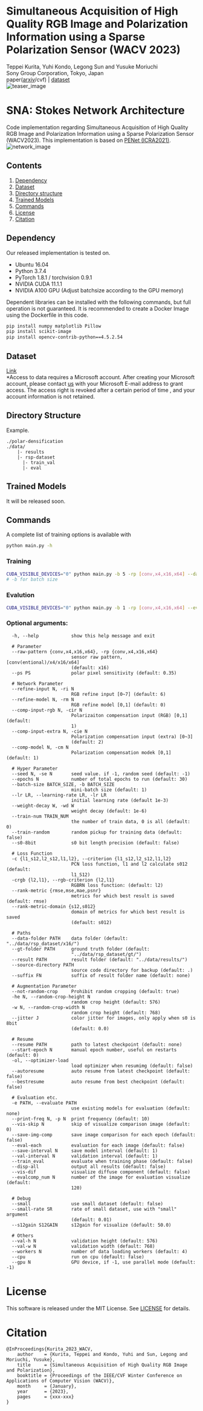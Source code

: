 # Simultaneous Acquisition of High Quality RGB Image and Polarization Information using a Sparse Polarization Sensor (WACV 2023)
Teppei Kurita, Yuhi Kondo, Legong Sun and Yusuke Moriuchi\
Sony Group Corporation, Tokyo, Japan\
paper([arxiv](https://arxiv.org/abs/2209.13106)/cvf) | [dataset](#dataset)\
![teaser_image](images/teaser.jpg)

# SNA: Stokes Network Architecture
Code implementation regarding Simultaneous Acquisition of High Quality RGB Image and Polarization
Information using a Sparse Polarization Sensor (WACV2023).
This implementation is based on [PENet (ICRA2021)](https://github.com/JUGGHM/PENet_ICRA2021).
![network_image](images/network.jpg)


## Contents
1. [Dependency](#dependency)
0. [Dataset](#dataset)
0. [Directory structure](#directory-structure)
0. [Trained Models](#trained-models)
0. [Commands](#commands)
0. [License](#license)
0. [Citation](#citation)


## Dependency
Our released implementation is tested on.
+ Ubuntu 16.04
+ Python 3.7.4
+ PyTorch 1.8.1 / torchvision 0.9.1
+ NVIDIA CUDA 11.1.1
+ NVIDIA A100 GPU (Adjust batchsize according to the GPU memory)

Dependent libraries can be installed with the following commands, but full operation is not guaranteed.
It is recommended to create a Docker Image using the Dockerfile in this code.

```bash
pip install numpy matplotlib Pillow
pip install scikit-image
pip install opencv-contrib-python==4.5.2.54
```

## Dataset
[Link](https://sonyjpn.sharepoint.com/sites/S168-RSPDataset)\
*Access to data requires a Microsoft account. After creating your Microsoft account, please contact [us](mailto:Teppei.Kurita@sony.com;Yuhi.Kondo@sony.com) with your Microsoft E-mail address to grant access. The access right is revoked after a certain period of time , and your account information is not retained.

## Directory Structure
Example.
```
./polar-densification
./data/
    |- results
    |- rsp-dataset
      |- train_val
      |- eval
```

## Trained Models
It will be released soon.

## Commands
A complete list of training options is available with
```bash
python main.py -h
```
### Training
```bash
CUDA_VISIBLE_DEVICES="0" python main.py -b 5 -rp [conv,x4,x16,x64] --data-folder [data-folder-path] --gt-folder [gt-folder-path] --result [result-folder-path]
# -b for batch size
```

### Evalution
```bash
CUDA_VISIBLE_DEVICES="0" python main.py -b 1 -rp [conv,x4,x16,x64] --evaluate [checkpoint-path] --data-folder [data-folder-path] --gt-folder [gt-folder-path] --result [result-folder-path]
```

### Optional arguments:
```
  -h, --help            show this help message and exit

  # Parameter
  --raw-pattern {conv,x4,x16,x64}, -rp {conv,x4,x16,x64}
                        sensor raw pattern, [conv(entional)/x4/x16/x64]
                        (default: x16)
  --ps PS               polar pixel sensitivity (default: 0.35)

  # Network Parameter
  --refine-input N, -ri N
                        RGB refine input [0~7] (default: 6)
  --refine-model N, -rm N
                        RGB refine model [0,1] (default: 0)
  --comp-input-rgb N, -cir N
                        Polarizaiton compensation input (RGB) [0,1] (default:
                        1)
  --comp-input-extra N, -cie N
                        Polarization compensation input (extra) [0~3]
                        (default: 2)
  --comp-model N, -cm N
                        Polarization compensation modek [0,1] (default: 1)

  # Hyper Parameter
  --seed N, -se N       seed value. if -1, random seed (default: -1)
  --epochs N            number of total epochs to run (default: 30)
  --batch-size BATCH_SIZE, -b BATCH_SIZE
                        mini-batch size (default: 1)
  --lr LR, --learning-rate LR, -lr LR
                        initial learning rate (default 1e-3)
  --weight-decay W, -wd W
                        weight decay (default: 1e-6)
  --train-num TRAIN_NUM
                        the number of train data, 0 is all (default: 0)
  --train-random        random pickup for training data (default: false)
  --s0-8bit             s0 bit length precision (default: false)

  # Loss Function
  -c {l1_s12,l2_s12,l1,l2}, --criterion {l1_s12,l2_s12,l1,l2}
                        PCN loss function, l1 and l2 calculate s012 (default:
                        l1_S12)
  -crgb {l2,l1}, --rgb-criterion {l2,l1}
                        RGBRN loss function: (default: l2)
  --rank-metric {rmse,mse,mae,psnr}
                        metrics for which best result is saved (default: rmse)
  --rank-metric-domain {s12,s012}
                        domain of metrics for which best result is saved
                        (default: s012)

  # Paths
  --data-folder PATH    data folder (default: "../data/rsp_dataset/x16/")
  --gt-folder PATH      ground truth folder (default:
                        "../data/rsp_dataset/gt/")
  --result PATH         result folder (default: "../data/results/")
  --source-directory PATH
                        source code directory for backup (default: .)
  --suffix FN           suffix of result folder name (default: none)

  # Augmentation Parameter
  --not-random-crop     Prohibit random cropping (default: true)
  -he N, --random-crop-height N
                        random crop height (default: 576)
  -w N, --random-crop-width N
                        random crop height (default: 768)
  --jitter J            color jitter for images, only apply when s0 is 8bit
                        (default: 0.0)

  # Resume
  --resume PATH         path to latest checkpoint (default: none)
  --start-epoch N       manual epoch number, useful on restarts (default: 0)
  -ol, --optimizer-load
                        load optimizer when resumimg (default: false)
  --autoresume          auto resume from latest checkpoint (default: false)
  --bestresume          auto resume from best checkpoint (default: false)

  # Evaluation etc.
  -e PATH, --evaluate PATH
                        use existing models for evaluation (default: none)
  --print-freq N, -p N  print frequency (default: 10)
  --vis-skip N          skip of visualize comparison image (default: 0)
  --save-img-comp       save image comparison for each epoch (default: false)
  --eval-each           evaluation for each image (default: false)
  --save-interval N     save model interval (default: 1)
  --val-interval N      validation interval (default: 1)
  --train_eval          evaluate when training phase (default: false)
  --disp-all            output all results (default: false)
  --vis-dif             visualize diffuse component (default: false)
  --evalcomp_num N      number of the image for evaluation visualize (default:
                        120)

  # Debug
  --small               use small dataset (default: false)
  --small-rate SR       rate of small dataset, use with "small" argument
                        (default: 0.01)
  --s12gain S12GAIN     s12gain for visualize (default: 50.0)

  # Others
  --val-h N             validation height (default: 576)
  --val-w N             validation width (default: 768)
  --workers N           number of data loading workers (default: 4)
  --cpu                 run on cpu (default: false)
  --gpu N               GPU device, if -1, use parallel mode (default: -1)
```

# License
This software is released under the MIT License. See [LICENSE](LICENSE) for details.

# Citation
```
@InProceedings{Kurita_2023_WACV,
    author    = {Kurita, Teppei and Kondo, Yuhi and Sun, Legong and Moriuchi, Yusuke},
    title     = {Simultaneous Acquisition of High Quality RGB Image and Polarization},
    booktitle = {Proceedings of the IEEE/CVF Winter Conference on Applications of Computer Vision (WACV)},
    month     = {January},
    year      = {2023},
    pages     = {xxx-xxx}
}
```
